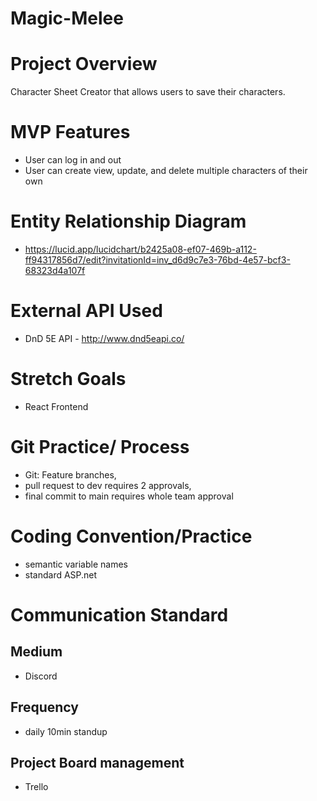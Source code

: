 # Magic-Melee

# Project Overview 
Character Sheet Creator that allows users to save their characters.

# MVP Features
 - User can log in and out 
 - User can create view, update, and delete multiple  characters of their own 

# Entity Relationship Diagram 
- https://lucid.app/lucidchart/b2425a08-ef07-469b-a112-ff94317856d7/edit?invitationId=inv_d6d9c7e3-76bd-4e57-bcf3-68323d4a107f

# External API Used 
- DnD 5E API - http://www.dnd5eapi.co/

# Stretch Goals 
- React Frontend 

# Git Practice/ Process 
- Git: Feature branches, 
- pull request to dev requires 2 approvals, 
- final commit to main requires whole team approval

# Coding Convention/Practice 
- semantic variable names 
- standard ASP.net 

# Communication Standard
## Medium 
 - Discord 

## Frequency 
- daily 10min standup 

## Project Board management 
- Trello
